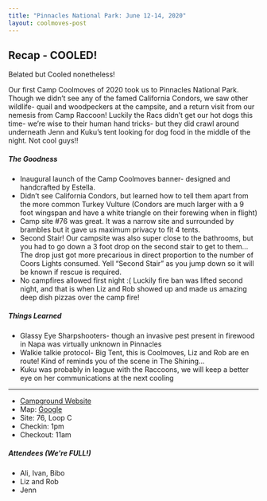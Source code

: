 ```yaml
---
title: "Pinnacles National Park: June 12-14, 2020"
layout: coolmoves-post
---
```

## Recap - COOLED!

Belated but Cooled nonetheless!

Our first Camp Coolmoves of 2020 took us to Pinnacles National Park.  Though we didn’t see any of the famed California Condors, we saw other wildlife- quail and woodpeckers at the campsite, and a return visit from our nemesis from Camp Raccoon!  Luckily the Racs didn’t get our hot dogs this time- we’re wise to their human hand tricks- but they did crawl around underneath Jenn and Kuku’s tent looking for dog food in the middle of the night.  Not cool guys!!

##### The Goodness
- Inaugural launch of the Camp Coolmoves banner- designed and handcrafted by Estella.  
- Didn’t see California Condors, but learned how to tell them apart from the more common Turkey Vulture (Condors are much larger with a 9 foot wingspan and have a white triangle on their forewing when in flight)
- Camp site #76 was great.  It was a narrow site and surrounded by brambles but it gave us maximum privacy to fit 4 tents.
- Second Stair! Our campsite was also super close to the bathrooms, but you had to go down a 3 foot drop on the second stair to get to them...  The drop just got more precarious in direct proportion to the number of Coors Lights consumed.  Yell “Second Stair” as you jump down so it will be known if rescue is required.
- No campfires allowed first night :( Luckily fire ban was lifted second night, and that is when Liz and Rob showed up and made us amazing deep dish pizzas over the camp fire!

##### Things Learned
- Glassy Eye Sharpshooters- though an invasive pest present in firewood in Napa was virtually unknown in Pinnacles
- Walkie talkie protocol- Big Tent, this is Coolmoves, Liz and Rob are en route!  Kind of reminds you of the scene in The Shining...
- Kuku was probably in league with the Raccoons, we will keep a better eye on her communications at the next cooling

***

* [Campground Website](https://www.nps.gov/pinn/planyourvisit/camp.htm)
* Map: [Google](https://www.google.com/maps/search/?api=1&query=36.493198,-121.1825&z=13)
* Site: 76, Loop C
* Checkin: 1pm
* Checkout: 11am

##### Attendees (We're FULL!)
* Ali, Ivan, Bibo
* Liz and Rob
* Jenn
